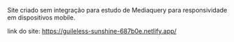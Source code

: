 Site criado sem integração para estudo de Mediaquery para responsividade em dispositivos mobile. 

link do site: https://guileless-sunshine-687b0e.netlify.app/
